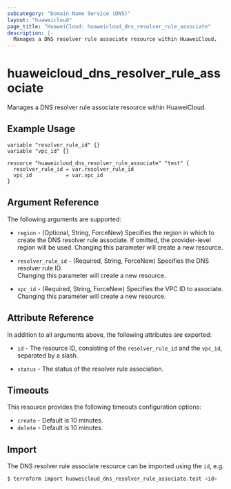 ```yaml
---
subcategory: "Domain Name Service (DNS)"
layout: "huaweicloud"
page_title: "HuaweiCloud: huaweicloud_dns_resolver_rule_associate"
description: |-
  Manages a DNS resolver rule associate resource within HuaweiCloud.
---
```


# huaweicloud_dns_resolver_rule_associate

Manages a DNS resolver rule associate resource within HuaweiCloud.

## Example Usage

```hcl
variable "resolver_rule_id" {}
variable "vpc_id" {}

resource "huaweicloud_dns_resolver_rule_associate" "test" {
  resolver_rule_id = var.resolver_rule_id
  vpc_id           = var.vpc_id
}
```

## Argument Reference

The following arguments are supported:

* `region` - (Optional, String, ForceNew) Specifies the region in which to create the DNS resolver rule associate.
  If omitted, the provider-level region will be used. Changing this parameter will create a new resource.

* `resolver_rule_id` - (Required, String, ForceNew) Specifies the DNS resolver rule ID.  
  Changing this parameter will create a new resource.

* `vpc_id` - (Required, String, ForceNew) Specifies the VPC ID to associate.  
  Changing this parameter will create a new resource.

## Attribute Reference

In addition to all arguments above, the following attributes are exported:

* `id` - The resource ID, consisting of the `resolver_rule_id` and the `vpc_id`, separated by a slash.

* `status` - The status of the resolver rule association.

## Timeouts

This resource provides the following timeouts configuration options:

* `create` - Default is 10 minutes.
* `delete` - Default is 10 minutes.

## Import

The DNS resolver rule associate resource can be imported using the `id`, e.g.

```bash
$ terraform import huaweicloud_dns_resolver_rule_associate.test <id>
```
